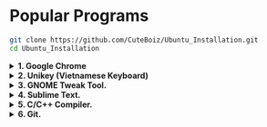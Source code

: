 #  Popular Programs

```sh
git clone https://github.com/CuteBoiz/Ubuntu_Installation.git
cd Ubuntu_Installation
```


<details>
<summary><b>1. Google Chrome</b></summary>
  
- **Download:**
  
  ```sh
  wget https://dl.google.com/linux/direct/google-chrome-stable_current_amd64.deb
  ```
  
- **Install:**
  
  ```sh
  sudo dpkg -i --force-depends google-chrome-stable_current_amd64.deb
  ```
  
</details>

<details>
<summary><b>2. Unikey (Vietnamese Keyboard)</b></summary>
 
- **Unikey**
  
  ```sh
  sudo apt-get install ibus-unikey
  ibus restart
  [Setting] -> [Region & Language] -> [Input Sources] -> [Add] -> [Vietnamese] -> [Unikey]
  ```
  
- **Unicode fonts**
  
  ```sh
  sudo apt-get -y install ttf-mscorefonts-installer 
  [Tab] -> [Enter] -> [Yes]
  ```
  
</details>

<details>
<summary><b>3. GNOME Tweak Tool.</b></summary>
  
- *GNOME Extensions are a great way to add more functionality to the Ubuntu desktop without having to install apps or touch hidden settings.*
  
  ```sh
  sudo apt -y install gnome-tweaks
  ```
  
- [Tweak Configuring](https://itsfoss.com/gnome-tweak-tool/)

</details>
  
<details>
<summary><b>4. Sublime Text.</b></summary>
  
 - **Install:**
    ```sh
    wget -qO - https://download.sublimetext.com/sublimehq-pub.gpg | sudo apt-key add -
    sudo apt-get install apt-transport-https
    echo "deb https://download.sublimetext.com/ apt/stable/" | sudo tee /etc/apt/sources.list.d/sublime-text.list
    sudo apt-get update
    sudo apt-get -y install sublime-text
    ```
  
 - **Popular Package:**
    - ***Package Control:***
      ```sh
      # Install Package Control
      [Ctrl + Shift + P] => [Install Package Control]
      # Install a Sublime Package
      [Ctrl + Shift + P] => [Package Control: Install Package] => "Name of Package"
      ```
    - ***Emmet.***
      ```sh
      A toolkit that can greatly improve your workflow.
      ```
    - ***SublimeCodeIntel.***
      ```sh
      A full-featured code intelligence and smart autocomplete engine for Sublime Text.
      ```
    - ***Material Theme.***
      ```sh
      [Preferences] -> [Package Setting] -> [Material Theme] -> [Activate].
      ```
    - ***SidebarEnhancements.***
      ```sh
      Add some usefull functions to sidebar.
      ```
    - ***AdvancedNewfile.***
      ```sh
      This tool help you create a newfile dricetly inside sidebar's folder by ":fileName".
      ```
    - ***DocBlockr.***
      ```sh
      Comment `/** + [Tab]` above a function to note all your function's variables.
      ```
    - ***A File Icon.***
      ```sh
      Sublime Text File-Specific Icons for Improved Visual Grepping.
      ```
  
</details>

<details>
<summary><b>5. C/C++ Compiler.</b></summary>

- **Install:**
  ```sh
  sudo apt-get -y install build-essential
  sudo apt-get -y install gcc
  ```
- **Write a simple C/C++ scripts:**
  ```sh
  gedit sampleProgram.c
  ```
- **Compile the C program with gcc/g++:**
  ```sh
  gcc [programNanme].c -o programName
  g++ [programNanme].cpp -o programName
  ```
- **Run the program:**
  ```sh
  ./[progamName]
  ```
  
</details>

<details>
<summary><b>6. Git.</b></summary>

- **a. Install.**
  ```sh
  sudo add-apt-repository ppa:git-core/ppa
  sudo apt-get update
  sudo apt-get install -y git
  ```

- **b. Authorization.**
  ```sh
  git config --global user.name "CuteBoiz"
  git config --global user.email "CuteBoiz@example.com"
  git config --global credential.helper store   #Git will never ask for password again
  ```

- **c. Download from a repository.**
  - ***Clone***
    ```sh
    git clone https://github.com/[ownerName]/[reposName]
    ```

  - ***Fetch.***
    ```sh
    #Fetch only download new data.
    #Fetch will NEVER manipulate, destroy or screw up anything
    git fetch origin
    ```

  - ***Pull.***
    ```sh
    #To update your current HEAD branch with the lastest changes
    #Git pull tries to merge remote change with local one, so "merge conflict" can occur
    git pull origin master
    git pull origin [branchName]
    ```

- **d. Push from local to Remote Respository.**
  - ***Step 1: Add changed files.***
    ```sh
    #Add single file.
    git add fileName
    #Add all changed in a single folder.
    git add folderName
    #Add all changed in whole respository.
    git add .

    #Undo git add
    git reset fileName
    #Unstage all changes
    git reset 

    ```

  - ***Step 2: Check changed status.***
    ```sh
    git status
    ```

  - ***Step 3: Commit to respository.***
    ```sh
    git commit -m "Commit Message"
    ```

  - ***Step 4: Push the added files to remote respository.***
    ```sh
    git push origin master
    #or
    git push origin main #For respos which created after summer 2020
    ```

- **e. Branches.**
  - ***Create, push & delete branches.***
    ```sh
    git checkout -b branchName  #Create a branch and switch to it
    git checkout branchName   #Switch branch

    git branch      #List all the branches
    git branch -d branchName  #Delete the feature branch
    git push origin :branchname #Delete a branch

    git push origin branchName  #Push the branch
    git push -all origin    #Push all branches
    ```

  - ***Merge a branch to remote Repository.***
    ```sh
    git checkout master
    git pull https://github.com/[ownerName]/[reposName].git [branchName]
    git push origin master
    ```

</details>
